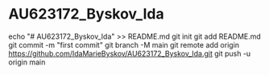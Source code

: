 # AU623172_Byskov_Ida
echo "# AU623172_Byskov_Ida" >> README.md
git init
git add README.md
git commit -m "first commit"
git branch -M main
git remote add origin https://github.com/IdaMarieByskov/AU623172_Byskov_Ida.git
git push -u origin main

